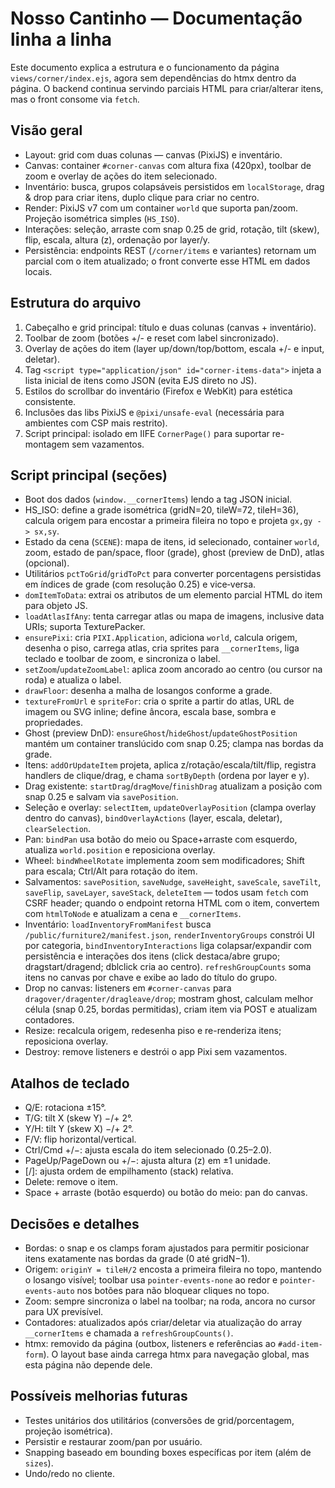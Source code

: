 # Nosso Cantinho — Documentação linha a linha

Este documento explica a estrutura e o funcionamento da página `views/corner/index.ejs`, agora sem dependências do htmx dentro da página. O backend continua servindo parciais HTML para criar/alterar itens, mas o front consome via `fetch`.

## Visão geral

- Layout: grid com duas colunas — canvas (PixiJS) e inventário.
- Canvas: container `#corner-canvas` com altura fixa (420px), toolbar de zoom e overlay de ações do item selecionado.
- Inventário: busca, grupos colapsáveis persistidos em `localStorage`, drag & drop para criar itens, duplo clique para criar no centro.
- Render: PixiJS v7 com um container `world` que suporta pan/zoom. Projeção isométrica simples (`HS_ISO`).
- Interações: seleção, arraste com snap 0.25 de grid, rotação, tilt (skew), flip, escala, altura (z), ordenação por layer/y.
- Persistência: endpoints REST (`/corner/items` e variantes) retornam um parcial com o item atualizado; o front converte esse HTML em dados locais.

## Estrutura do arquivo

1. Cabeçalho e grid principal: título e duas colunas (canvas + inventário).
2. Toolbar de zoom (botões +/- e reset com label sincronizado).
3. Overlay de ações do item (layer up/down/top/bottom, escala +/- e input, deletar).
4. Tag `<script type="application/json" id="corner-items-data">` injeta a lista inicial de itens como JSON (evita EJS direto no JS).
5. Estilos do scrollbar do inventário (Firefox e WebKit) para estética consistente.
6. Inclusões das libs PixiJS e `@pixi/unsafe-eval` (necessária para ambientes com CSP mais restrito).
7. Script principal: isolado em IIFE `CornerPage()` para suportar re-montagem sem vazamentos.

## Script principal (seções)

- Boot dos dados (`window.__cornerItems`) lendo a tag JSON inicial.
- HS_ISO: define a grade isométrica (gridN=20, tileW=72, tileH=36), calcula origem para encostar a primeira fileira no topo e projeta `gx,gy -> sx,sy`.
- Estado da cena (`SCENE`): mapa de itens, id selecionado, container `world`, zoom, estado de pan/space, floor (grade), ghost (preview de DnD), atlas (opcional).
- Utilitários `pctToGrid`/`gridToPct` para converter porcentagens persistidas em índices de grade (com resolução 0.25) e vice‑versa.
- `domItemToData`: extrai os atributos de um elemento parcial HTML do item para objeto JS.
- `loadAtlasIfAny`: tenta carregar atlas ou mapa de imagens, inclusive data URIs; suporta TexturePacker.
- `ensurePixi`: cria `PIXI.Application`, adiciona `world`, calcula origem, desenha o piso, carrega atlas, cria sprites para `__cornerItems`, liga teclado e toolbar de zoom, e sincroniza o label.
- `setZoom`/`updateZoomLabel`: aplica zoom ancorado ao centro (ou cursor na roda) e atualiza o label.
- `drawFloor`: desenha a malha de losangos conforme a grade.
- `textureFromUrl` e `spriteFor`: cria o sprite a partir do atlas, URL de imagem ou SVG inline; define âncora, escala base, sombra e propriedades.
- Ghost (preview DnD): `ensureGhost`/`hideGhost`/`updateGhostPosition` mantém um container translúcido com snap 0.25; clampa nas bordas da grade.
- Itens: `addOrUpdateItem` projeta, aplica z/rotação/escala/tilt/flip, registra handlers de clique/drag, e chama `sortByDepth` (ordena por layer e y).
- Drag existente: `startDrag`/`dragMove`/`finishDrag` atualizam a posição com snap 0.25 e salvam via `savePosition`.
- Seleção e overlay: `selectItem`, `updateOverlayPosition` (clampa overlay dentro do canvas), `bindOverlayActions` (layer, escala, deletar), `clearSelection`.
- Pan: `bindPan` usa botão do meio ou Space+arraste com esquerdo, atualiza `world.position` e reposiciona overlay.
- Wheel: `bindWheelRotate` implementa zoom sem modificadores; Shift para escala; Ctrl/Alt para rotação do item.
- Salvamentos: `savePosition`, `saveNudge`, `saveHeight`, `saveScale`, `saveTilt`, `saveFlip`, `saveLayer`, `saveStack`, `deleteItem` — todos usam `fetch` com CSRF header; quando o endpoint retorna HTML com o item, convertem com `htmlToNode` e atualizam a cena e `__cornerItems`.
- Inventário: `loadInventoryFromManifest` busca `/public/furniture2/manifest.json`, `renderInventoryGroups` constrói UI por categoria, `bindInventoryInteractions` liga colapsar/expandir com persistência e interações dos itens (click destaca/abre grupo; dragstart/dragend; dblclick cria ao centro). `refreshGroupCounts` soma itens no canvas por chave e exibe ao lado do título do grupo.
- Drop no canvas: listeners em `#corner-canvas` para `dragover/dragenter/dragleave/drop`; mostram ghost, calculam melhor célula (snap 0.25, bordas permitidas), criam item via POST e atualizam contadores.
- Resize: recalcula origem, redesenha piso e re-renderiza itens; reposiciona overlay.
- Destroy: remove listeners e destrói o app Pixi sem vazamentos.

## Atalhos de teclado

- Q/E: rotaciona ±15°.
- T/G: tilt X (skew Y) −/+ 2°.
- Y/H: tilt Y (skew X) −/+ 2°.
- F/V: flip horizontal/vertical.
- Ctrl/Cmd +/−: ajusta escala do item selecionado (0.25–2.0).
- PageUp/PageDown ou +/−: ajusta altura (z) em ±1 unidade.
- [/]: ajusta ordem de empilhamento (stack) relativa.
- Delete: remove o item.
- Space + arraste (botão esquerdo) ou botão do meio: pan do canvas.

## Decisões e detalhes

- Bordas: o snap e os clamps foram ajustados para permitir posicionar itens exatamente nas bordas da grade (0 até gridN−1).
- Origem: `originY = tileH/2` encosta a primeira fileira no topo, mantendo o losango visível; toolbar usa `pointer-events-none` ao redor e `pointer-events-auto` nos botões para não bloquear cliques no topo.
- Zoom: sempre sincroniza o label na toolbar; na roda, ancora no cursor para UX previsível.
- Contadores: atualizados após criar/deletar via atualização do array `__cornerItems` e chamada a `refreshGroupCounts()`.
- htmx: removido da página (outbox, listeners e referências ao `#add-item-form`). O layout base ainda carrega htmx para navegação global, mas esta página não depende dele.

## Possíveis melhorias futuras

- Testes unitários dos utilitários (conversões de grid/porcentagem, projeção isométrica).
- Persistir e restaurar zoom/pan por usuário.
- Snapping baseado em bounding boxes específicas por item (além de `sizes`).
- Undo/redo no cliente.
